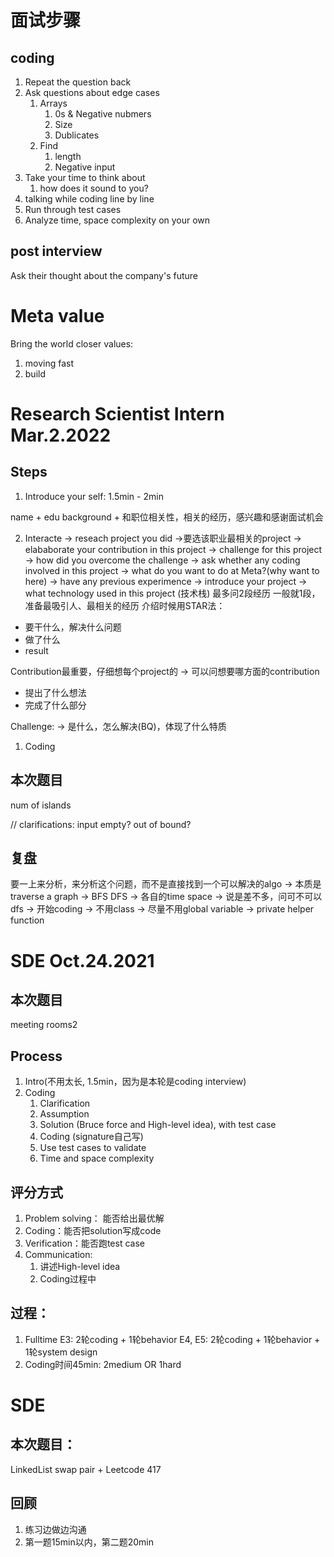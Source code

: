 # 面试步骤
## coding
1. Repeat the question back
2. Ask questions about edge cases
   1. Arrays
      1. 0s & Negative nubmers
      1. Size
      2. Dublicates
   1. Find
      1. length
      2. Negative input
3. Take your time to think about
   1. how does it sound to you?
4. talking while coding line by line
5. Run through test cases
6. Analyze time, space complexity on your own
## post interview
Ask their thought about the company's future

# Meta value
Bring the world closer
values:
1. moving fast
2. build



# Research Scientist Intern Mar.2.2022
## Steps
1. Introduce your self: 1.5min - 2min

name + edu background + 和职位相关性，相关的经历，感兴趣和感谢面试机会



2. Interacte
   -> reseach project you did
      ->要选该职业最相关的project
   -> elababorate your contribution in this project
   -> challenge for this project
   -> how did you overcome the challenge
      -> ask whether any coding involved in this project
   -> what do you want to do at Meta?(why want to here)
      -> have any previous experimence
   -> introduce your project
   -> what technology used in this project (技术栈)
最多问2段经历
一般就1段，准备最吸引人、最相关的经历
介绍时候用STAR法：
- 要干什么，解决什么问题
- 做了什么
- result

Contribution最重要，仔细想每个project的
-> 可以问想要哪方面的contribution
- 提出了什么想法
- 完成了什么部分

Challenge:
-> 是什么，怎么解决(BQ)，体现了什么特质

1. Coding
## 本次题目
num of islands

// clarifications: input empty? out of bound?

## 复盘
要一上来分析，来分析这个问题，而不是直接找到一个可以解决的algo
-> 本质是traverse a graph
-> BFS DFS
-> 各自的time space
-> 说是差不多，问可不可以dfs
-> 开始coding
   -> 不用class
   -> 尽量不用global variable
   -> private helper function



# SDE Oct.24.2021
## 本次题目
meeting rooms2

## Process
1. Intro(不用太长, 1.5min，因为是本轮是coding interview)
2. Coding
   1. Clarification
   2. Assumption
   3. Solution (Bruce force and High-level idea), with test case
   4. Coding (signature自己写)
   5. Use test cases to validate
   6. Time and space complexity

## 评分方式
1. Problem solving： 能否给出最优解
2. Coding：能否把solution写成code
3. Verification：能否跑test case
4. Communication:
   1. 讲述High-level idea
   2. Coding过程中

## 过程：
1. Fulltime
   E3: 2轮coding + 1轮behavior
   E4, E5: 2轮coding + 1轮behavior + 1轮system design
2. Coding时间45min: 2medium OR 1hard
   
# SDE
## 本次题目：
LinkedList swap pair + Leetcode 417
## 回顾
1. 练习边做边沟通
2. 第一题15min以内，第二题20min